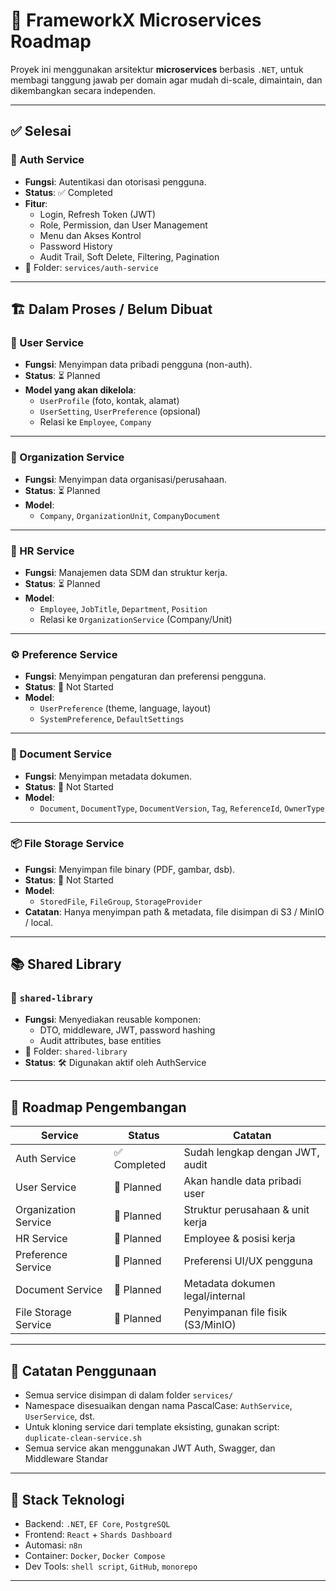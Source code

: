 # 🧭 FrameworkX Microservices Roadmap

Proyek ini menggunakan arsitektur **microservices** berbasis `.NET`, untuk membagi tanggung jawab per domain agar mudah di-scale, dimaintain, dan dikembangkan secara independen.

---

## ✅ Selesai

### 🔐 Auth Service
- **Fungsi**: Autentikasi dan otorisasi pengguna.
- **Status**: ✅ Completed
- **Fitur**:
  - Login, Refresh Token (JWT)
  - Role, Permission, dan User Management
  - Menu dan Akses Kontrol
  - Password History
  - Audit Trail, Soft Delete, Filtering, Pagination
- 📂 Folder: `services/auth-service`

---

## 🏗️ Dalam Proses / Belum Dibuat

### 👤 User Service
- **Fungsi**: Menyimpan data pribadi pengguna (non-auth).
- **Status**: ⏳ Planned
- **Model yang akan dikelola**:
  - `UserProfile` (foto, kontak, alamat)
  - `UserSetting`, `UserPreference` (opsional)
  - Relasi ke `Employee`, `Company`

---

### 🏢 Organization Service
- **Fungsi**: Menyimpan data organisasi/perusahaan.
- **Status**: ⏳ Planned
- **Model**:
  - `Company`, `OrganizationUnit`, `CompanyDocument`

---

### 👥 HR Service
- **Fungsi**: Manajemen data SDM dan struktur kerja.
- **Status**: ⏳ Planned
- **Model**:
  - `Employee`, `JobTitle`, `Department`, `Position`
  - Relasi ke `OrganizationService` (Company/Unit)

---

### ⚙️ Preference Service
- **Fungsi**: Menyimpan pengaturan dan preferensi pengguna.
- **Status**: 🔲 Not Started
- **Model**:
  - `UserPreference` (theme, language, layout)
  - `SystemPreference`, `DefaultSettings`

---

### 📄 Document Service
- **Fungsi**: Menyimpan metadata dokumen.
- **Status**: 🔲 Not Started
- **Model**:
  - `Document`, `DocumentType`, `DocumentVersion`, `Tag`, `ReferenceId`, `OwnerType`

---

### 📦 File Storage Service
- **Fungsi**: Menyimpan file binary (PDF, gambar, dsb).
- **Status**: 🔲 Not Started
- **Model**:
  - `StoredFile`, `FileGroup`, `StorageProvider`
- **Catatan**: Hanya menyimpan path & metadata, file disimpan di S3 / MinIO / local.

---

## 📚 Shared Library

### 🧩 `shared-library`
- **Fungsi**: Menyediakan reusable komponen:
  - DTO, middleware, JWT, password hashing
  - Audit attributes, base entities
- 📂 Folder: `shared-library`
- **Status**: 🛠 Digunakan aktif oleh AuthService

---

## 🧠 Roadmap Pengembangan

| Service               | Status       | Catatan                            |
|------------------------|--------------|-------------------------------------|
| Auth Service           | ✅ Completed | Sudah lengkap dengan JWT, audit     |
| User Service           | 🔲 Planned   | Akan handle data pribadi user       |
| Organization Service   | 🔲 Planned   | Struktur perusahaan & unit kerja    |
| HR Service             | 🔲 Planned   | Employee & posisi kerja             |
| Preference Service     | 🔲 Planned   | Preferensi UI/UX pengguna           |
| Document Service       | 🔲 Planned   | Metadata dokumen legal/internal     |
| File Storage Service   | 🔲 Planned   | Penyimpanan file fisik (S3/MinIO)   |

---

## 📌 Catatan Penggunaan

- Semua service disimpan di dalam folder `services/`
- Namespace disesuaikan dengan nama PascalCase: `AuthService`, `UserService`, dst.
- Untuk kloning service dari template eksisting, gunakan script: `duplicate-clean-service.sh`
- Semua service akan menggunakan JWT Auth, Swagger, dan Middleware Standar

---

## 🔧 Stack Teknologi

- Backend: `.NET`, `EF Core`, `PostgreSQL`
- Frontend: `React` + `Shards Dashboard`
- Automasi: `n8n`
- Container: `Docker`, `Docker Compose`
- Dev Tools: `shell script`, `GitHub`, `monorepo`

---


